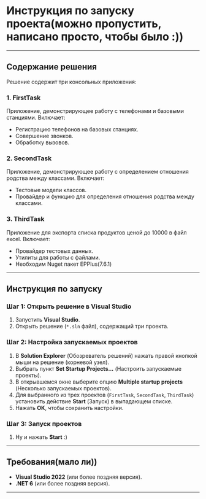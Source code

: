  # Инструкция по запуску проекта(можно пропустить, написано просто, чтобы было :))
---

## Содержание решения

Решение содержит три консольных приложения:

### 1. FirstTask
Приложение, демонстрирующее работу с телефонами и базовыми станциями. Включает:
- Регистрацию телефонов на базовых станциях.
- Совершение звонков.
- Обработку вызовов.

### 2. SecondTask
Приложение, демонстрирующее работу с определением отношения родства между классами. Включает:
- Тестовые модели классов.
- Провайдер и функцию для определения отношения родства между классами.

### 3. ThirdTask
Приложение для экспорта списка продуктов ценой до 10000 в файл excel. Включает:
- Провайдер тестовых данных.
- Утилиты для работы с файлами.
- Необходим Nuget пакет EPPlus(7.6.1)
  
---

## Инструкция по запуску

### Шаг 1: Открыть решение в Visual Studio
1. Запустить **Visual Studio**.
2. Открыть решение (`*.sln` файл), содержащий три проекта.

### Шаг 2: Настройка запускаемых проектов
1. В **Solution Explorer** (Обозреватель решений) нажать правой кнопкой мыши на решение (корневой узел).
2. Выбрать пункт **Set Startup Projects...** (Настроить запускаемые проекты).
3. В открывшемся окне выберите опцию **Multiple startup projects** (Несколько запускаемых проектов).
4. Для выбранного из трех проектов (`FirstTask`, `SecondTask`, `ThirdTask`) установить действие **Start** (Запуск) в выпадающем списке.
5. Нажать **OK**, чтобы сохранить настройки.

### Шаг 3: Запуск проектов
1. Ну и нажать **Start** :)
---

## Требования(мало ли))
- **Visual Studio 2022** (или более поздняя версия).
- **.NET 6** (или более поздняя версия).
---
